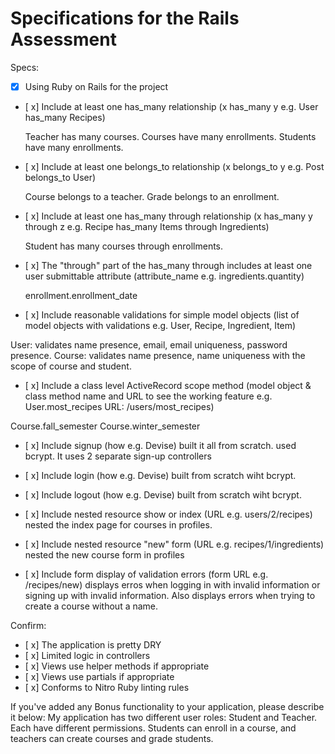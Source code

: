 # Specifications for the Rails Assessment

Specs:
- [x] Using Ruby on Rails for the project
- [ x] Include at least one has_many relationship (x has_many y e.g. User has_many Recipes)

  Teacher has many courses.  Courses have many enrollments.  Students have many enrollments.

- [ x] Include at least one belongs_to relationship (x belongs_to y e.g. Post belongs_to User)

  Course belongs to a teacher.  Grade belongs to an enrollment.

- [ x] Include at least one has_many through relationship (x has_many y through z e.g. Recipe has_many Items through Ingredients)

  Student has many courses through enrollments.


- [ x] The "through" part of the has_many through includes at least one user submittable attribute (attribute_name e.g. ingredients.quantity)

  enrollment.enrollment_date

- [ x] Include reasonable validations for simple model objects (list of model objects with validations e.g. User, Recipe, Ingredient, Item)

User: validates name presence, email, email uniqueness, password presence.
Course: validates name presence, name uniqueness with the scope of course and student.

- [ x] Include a class level ActiveRecord scope method (model object & class method name and URL to see the working feature e.g. User.most_recipes URL: /users/most_recipes)

Course.fall_semester Course.winter_semester
- [ x] Include signup (how e.g. Devise)
  built it all from scratch.  used bcrypt.  It uses 2 separate sign-up controllers
- [ x] Include login (how e.g. Devise)
    built from scratch wiht bcrypt.

- [ x] Include logout (how e.g. Devise)
built from scratch wiht bcrypt.
- [ x] Include nested resource show or index (URL e.g. users/2/recipes)
  nested the index page for courses in profiles.
- [ x] Include nested resource "new" form (URL e.g.
recipes/1/ingredients)
  nested the new course form in profiles
- [ x] Include form display of validation errors (form URL e.g. /recipes/new)
  displays erros when logging in with invalid information or signing up with invalid information.  Also displays errors when trying to create a course without a name.

Confirm:
- [ x] The application is pretty DRY
- [ x] Limited logic in controllers
- [ x] Views use helper methods if appropriate
- [ x] Views use partials if appropriate
- [ x] Conforms to Nitro Ruby linting rules

If you've added any Bonus functionality to your application, please describe it below:
My application has two different user roles: Student and Teacher.  Each have different permissions.  Students can enroll in a course, and teachers can create courses and grade students.
